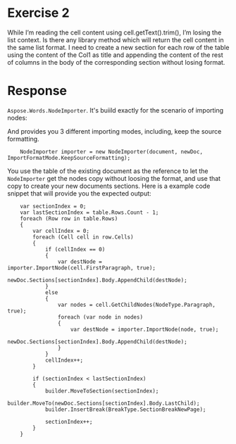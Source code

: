 # Exercise 2

While I’m reading the cell content using cell.getText().trim(), I’m losing the list context. Is
there any library method which will return the cell content in the same list format. I need
to create a new section for each row of the table using the content of the Col1 as title and
appending the content of the rest of columns in the body of the corresponding section
without losing format.

# Response

```Aspose.Words.NodeImporter```. It's buiild exactly for the scenario of importing nodes:

And provides you 3 different importing modes, including, keep the source formatting.

        NodeImporter importer = new NodeImporter(document, newDoc, ImportFormatMode.KeepSourceFormatting);

You use the table of the existing document as the reference to let the ```NodeImporter``` get the nodes copy without loosing the format, and use that copy to create your new documents sections. Here is a example code snippet that will provide you the expected output:

        var sectionIndex = 0;
        var lastSectionIndex = table.Rows.Count - 1;
        foreach (Row row in table.Rows)
        {
            var cellIndex = 0;
            foreach (Cell cell in row.Cells)
            {
                if (cellIndex == 0)
                {
                    var destNode = importer.ImportNode(cell.FirstParagraph, true);
                    newDoc.Sections[sectionIndex].Body.AppendChild(destNode);
                }
                else
                {
                    var nodes = cell.GetChildNodes(NodeType.Paragraph, true);
                    foreach (var node in nodes)
                    {
                        var destNode = importer.ImportNode(node, true);
                        newDoc.Sections[sectionIndex].Body.AppendChild(destNode);
                    }
                }
                cellIndex++;
            }

            if (sectionIndex < lastSectionIndex)
            {
                builder.MoveToSection(sectionIndex);
                builder.MoveTo(newDoc.Sections[sectionIndex].Body.LastChild);
                builder.InsertBreak(BreakType.SectionBreakNewPage);

                sectionIndex++;
            }
        }

